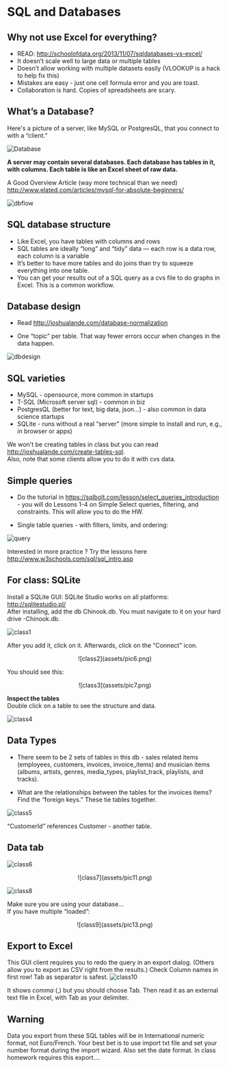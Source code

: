 # SQL and Databases

## Why not use Excel for everything?

  * READ: http://schoolofdata.org/2013/11/07/sqldatabases-vs-excel/  
  * It doesn’t scale well to large data or multiple tables  
  * Doesn’t allow working with multiple datasets easily (VLOOKUP is a hack to help fix this)  
  * Mistakes are easy - just one cell formula error and you are toast.  
  * Collaboration is hard. Copies of spreadsheets are scary.

## What’s a Database?
Here's a picture of a server, like MySQL or PostgresQL, that you connect to with a “client.”

![Database](assets/pic1.png)

**A server may contain several databases. Each database has tables in it, with columns. Each table is like an Excel sheet of raw data.**

A Good Overview Article (way more technical than we need)
http://www.elated.com/articles/mysql-for-absolute-beginners/

![dbflow](assets/pic2.png)

## SQL database structure
  * Like Excel, you have tables with columns and rows
  * SQL tables are ideally “long” and “tidy” data —
each row is a data row, each column is a variable
  * It’s better to have more tables and do joins than try
to squeeze everything into one table.
  * You can get your results out of a SQL query as a cvs file to do graphs in Excel. This is a common workflow.

## Database design
  * Read http://joshualande.com/database-normalization

  * One “topic” per table. That way fewer errors occur
when changes in the data happen.

![dbdesign](assets/pic3.png)


## SQL varieties
  * MySQL - opensource, more common in startups
  * T-SQL (Microsoft server sql) - common in biz
  * PostgresQL (better for text, big data, json…) - also
common in data science startups
  * SQLite - runs without a real “server” (more simple to
install and run, e.g., in browser or apps)

We won't be creating tables in class but you can read http://joshualande.com/create-tables-sql.  
Also, note that some clients allow you to do it with cvs data.

## Simple queries
  * Do the tutorial in https://sqlbolt.com/lesson/select_queries_introduction - you will do Lessons 1-4 on Simple Select queries, filtering, and constraints. This will allow you to do the HW.

  * Single table queries - with filters, limits, and ordering:

![query](assets/pic4.png)

Interested in more practice ? Try the lessons here http://www.w3schools.com/sql/sql_intro.asp

## For class: SQLite
Install a SQLite GUI: SQLite Studio works on all platforms: http://sqlitestudio.pl/  
After installing, add the db Chinook.db. You must navigate to it on your hard drive -Chinook.db.

![class1](assets/pic5.png)

After you add it, click on it. Afterwards, click on the “Connect” icon.
<p align="center">
  ![class2](assets/pic6.png)
</p>

You should see this:
<p align="center">
  ![class3](assets/pic7.png)
</p>


**Inspect the tables**  
Double click on a table to see the structure and data.

![class4](assets/pic8.png)

## Data Types
  * There seem to be 2 sets of tables in this db - sales related items (employees, customers, invoices,
invoice_items) and musician items (albums, artists, genres, media_types, playlist_track, playlists, and tracks).

  * What are the relationships between the tables for the invoices items? Find the “foreign keys.” These tie tables together.

![class5](assets/pic9.png)

“CustomerId” references Customer - another table.


## Data tab
![class6](assets/pic10.png)

<p align="center">
  ![class7](assets/pic11.png)
</p>

![class8](assets/pic12.png)

Make sure you are using your database…   
If you have multiple “loaded”:
<p align="center">
  ![class9](assets/pic13.png)
</p>


## Export to Excel
This GUI client requires you to redo the query in an export dialog. (Others allow you to export as CSV
right from the results.) Check Column names in first row! Tab as separator is safest.
![class10](assets/pic14.png)

It shows *comma* (,) but you should choose Tab. Then read it as an external text file in Excel, with Tab as your delimiter.

## Warning
Data you export from these SQL tables will be in International
numeric format, not Euro/French. Your best bet is to use import
txt file and set your number format during the import wizard.
Also set the date format.
In class homework requires this export….
